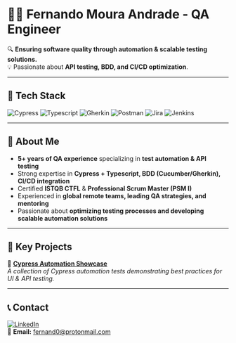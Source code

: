 # 👨‍💻 Fernando Moura Andrade - QA Engineer

🔍 **Ensuring software quality through automation & scalable testing solutions.**  
💡 Passionate about **API testing, BDD, and CI/CD optimization**.

---

## 🔧 Tech Stack

![Cypress](https://img.shields.io/badge/Cypress-17202C?style=for-the-badge&logo=cypress&logoColor=white)
![Typescript](https://img.shields.io/badge/TypeScript-3178C6?style=for-the-badge&logo=typescript&logoColor=white)
![Gherkin](https://img.shields.io/badge/Gherkin-5B8DEE?style=for-the-badge&logo=cucumber&logoColor=white)
![Postman](https://img.shields.io/badge/Postman-FF6C37?style=for-the-badge&logo=postman&logoColor=white)
![Jira](https://img.shields.io/badge/Jira-0052CC?style=for-the-badge&logo=jira&logoColor=white)
![Jenkins](https://img.shields.io/badge/Jenkins-D24939?style=for-the-badge&logo=jenkins&logoColor=white)

---

## 🚀 About Me

- **5+ years of QA experience** specializing in **test automation & API testing**
- Strong expertise in **Cypress + Typescript, BDD (Cucumber/Gherkin), CI/CD integration**
- Certified **ISTQB CTFL** & **Professional Scrum Master (PSM I)**
- Experienced in **global remote teams, leading QA strategies, and mentoring**
- Passionate about **optimizing testing processes and developing scalable automation solutions**

---

## 📂 Key Projects

🔹 **[Cypress Automation Showcase](https://github.com/FernandoMAndrade/cypress-automation-showcase)**  
_A collection of Cypress automation tests demonstrating best practices for UI & API testing._

---

## 📞 Contact

[![LinkedIn](https://img.shields.io/badge/LinkedIn-Profile-blue?style=for-the-badge&logo=linkedin)](https://www.linkedin.com/in/fernando-moura-andrade-2072a2161/)  
📧 **Email:** fernand0@protonmail.com
